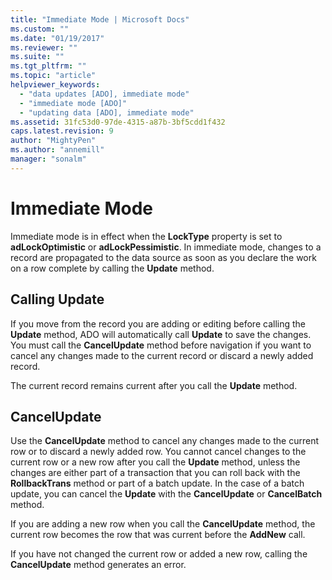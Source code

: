 ```yaml
---
title: "Immediate Mode | Microsoft Docs"
ms.custom: ""
ms.date: "01/19/2017"
ms.reviewer: ""
ms.suite: ""
ms.tgt_pltfrm: ""
ms.topic: "article"
helpviewer_keywords: 
  - "data updates [ADO], immediate mode"
  - "immediate mode [ADO]"
  - "updating data [ADO], immediate mode"
ms.assetid: 31fc53d0-97de-4315-a87b-3bf5cdd1f432
caps.latest.revision: 9
author: "MightyPen"
ms.author: "annemill"
manager: "sonalm"
---
```

# Immediate Mode
Immediate mode is in effect when the **LockType** property is set to **adLockOptimistic** or **adLockPessimistic**. In immediate mode, changes to a record are propagated to the data source as soon as you declare the work on a row complete by calling the **Update** method.  
  
## Calling Update  
 If you move from the record you are adding or editing before calling the **Update** method, ADO will automatically call **Update** to save the changes. You must call the **CancelUpdate** method before navigation if you want to cancel any changes made to the current record or discard a newly added record.  
  
 The current record remains current after you call the **Update** method.  
  
## CancelUpdate  
 Use the **CancelUpdate** method to cancel any changes made to the current row or to discard a newly added row. You cannot cancel changes to the current row or a new row after you call the **Update** method, unless the changes are either part of a transaction that you can roll back with the **RollbackTrans** method or part of a batch update. In the case of a batch update, you can cancel the **Update** with the **CancelUpdate** or **CancelBatch** method.  
  
 If you are adding a new row when you call the **CancelUpdate** method, the current row becomes the row that was current before the **AddNew** call.  
  
 If you have not changed the current row or added a new row, calling the **CancelUpdate** method generates an error.